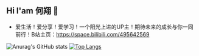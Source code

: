 ## Hi I'am 何翔 👋

- 爱生活！爱分享！爱学习！一个阳光上进的UP主！期待未来的成长与你一同前行！B站主页：https://space.bilibili.com/495642569

<!--
**He-Xiang-best/He-Xiang-best** is a ✨ _special_ ✨ repository because its `README.md` (this file) appears on your GitHub profile.

Here are some ideas to get you started:

- 🔭 I’m currently working on ...
- 🌱 I’m currently learning ...
- 👯 I’m looking to collaborate on ...
- 🤔 I’m looking for help with ...
- 💬 Ask me about ...
- 📫 How to reach me: ...
- 😄 Pronouns: ...
- ⚡ Fun fact: ...
-->

![Anurag's GitHub stats](https://github-readme-stats.vercel.app/api?username=He-Xiang-best&show_icons=true&theme=highcontrast) [![Top Langs](https://github-readme-stats.vercel.app/api/top-langs/?username=He-Xiang-best&layout=compact)](https://github.com/anuraghazra/github-readme-stats)


